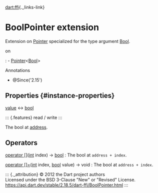 [dart:ffi](../dart-ffi/dart-ffi-library){._links-link}

BoolPointer extension
=====================

Extension on [Pointer](pointer-class) specialized for the type argument
[Bool](bool-class).

on

:   -   [Pointer](pointer-class)\<[Bool](bool-class)\>

Annotations

-   \@Since(\'2.15\')

Properties {#instance-properties}
----------

[value](boolpointer/value) ↔ [bool](../dart-core/bool-class)

::: {.features}
read / write
:::

The bool at [address](pointer/address).

Operators
---------

[operator \[\]](boolpointer/operator_get)([int](../dart-core/int-class) index) → [bool](../dart-core/bool-class)
:   The bool at `address + index`.

[operator \[\]=](boolpointer/operator_put)([int](../dart-core/int-class) index, [bool](../dart-core/bool-class) value) → void
:   The bool at `address + index`.

::: {._attribution}
© 2012 the Dart project authors\
Licensed under the BSD 3-Clause \"New\" or \"Revised\" License.\
<https://api.dart.dev/stable/2.18.5/dart-ffi/BoolPointer.html>
:::
